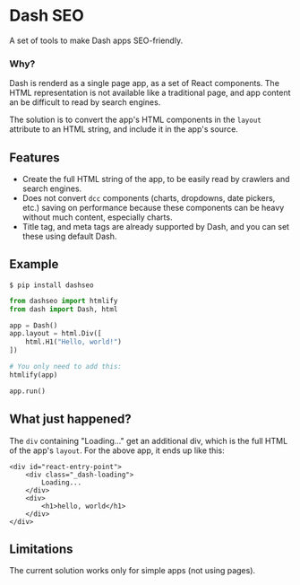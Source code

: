 # Dash SEO

A set of tools to make Dash apps SEO-friendly.

### Why?

Dash is renderd as a single page app, as a set of React components. The HTML representation is not available like a traditional page, and app content an be difficult to read by search engines. 

The solution is to convert the app's HTML components in the `layout` attribute to an HTML string, and include it in the app's source.

## Features

* Create the full HTML string of the app, to be easily read by crawlers and search engines.
* Does not convert `dcc` components (charts, dropdowns, date pickers, etc.) saving on performance because these components can be heavy without much content, especially charts.
* Title tag, and meta tags are already supported by Dash, and you can set these using default Dash.

## Example

`$ pip install dashseo`


```python
from dashseo import htmlify
from dash import Dash, html

app = Dash()
app.layout = html.Div([
    html.H1("Hello, world!")
])

# You only need to add this:
htmlify(app)

app.run()

```
## What just happened?

The `div` containing "Loading..." get an additional div, which is the full HTML of the app's `layout`. For the above app, it ends up like this:

```html:highlight={5-7}
<div id="react-entry-point">
    <div class="_dash-loading">
        Loading...
    </div>
    <div>
        <h1>hello, world</h1>
    </div>
</div>

```

## Limitations

The current solution works only for simple apps (not using pages).